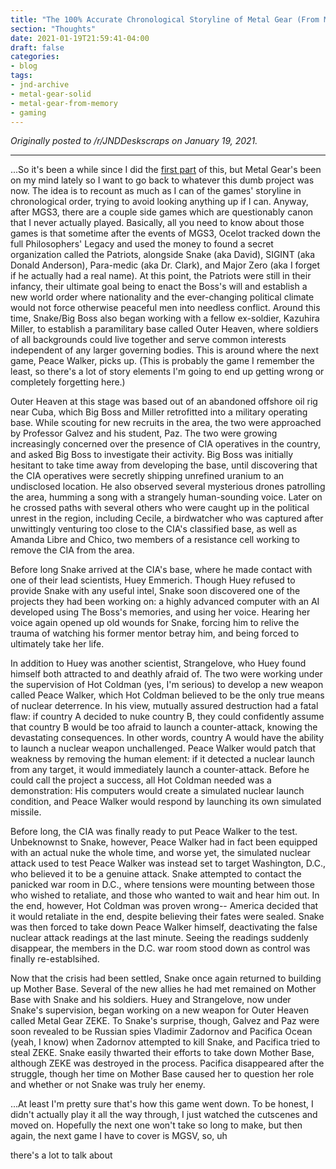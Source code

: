 ```yaml
---
title: "The 100% Accurate Chronological Storyline of Metal Gear (From Memory) [PART 2] - Metal Gear Solid: Peace Walker"
section: "Thoughts"
date: 2021-01-19T21:59:41-04:00
draft: false
categories:
- blog
tags:
- jnd-archive
- metal-gear-solid
- metal-gear-from-memory
- gaming
---
```


*Originally posted to /r/JNDDeskscraps on January 19, 2021.*

-----

...So it's been a while since I did the [first part](../mgs_1) of this, but Metal Gear's been on my mind lately so I want to go back to whatever this dumb project was now. The idea is to recount as much as I can of the games' storyline in chronological order, trying to avoid looking anything up if I can. Anyway, after MGS3, there are a couple side games which are questionably canon that I never actually played. Basically, all you need to know about those games is that sometime after the events of MGS3, Ocelot tracked down the full Philosophers' Legacy and used the money to found a secret organization called the Patriots, alongside Snake (aka David), SIGINT (aka Donald Anderson), Para-medic (aka Dr. Clark), and Major Zero (aka I forget if he actually had a real name). At this point, the Patriots were still in their infancy, their ultimate goal being to enact the Boss's will and establish a new world order where nationality and the ever-changing political climate would not force otherwise peaceful men into needless conflict. Around this time, Snake/Big Boss also began working with a fellow ex-soldier, Kazuhira Miller, to establish a paramilitary base called Outer Heaven, where soldiers of all backgrounds could live together and serve common interests independent of any larger governing bodies. This is around where the next game, Peace Walker, picks up. (This is probably the game I remember the least, so there's a lot of story elements I'm going to end up getting wrong or completely forgetting here.)

Outer Heaven at this stage was based out of an abandoned offshore oil rig near Cuba, which Big Boss and Miller retrofitted into a military operating base. While scouting for new recruits in the area, the two were approached by Professor Galvez and his student, Paz. The two were growing increasingly concerned over the presence of CIA operatives in the country, and asked Big Boss to investigate their activity. Big Boss was initially hesitant to take time away from developing the base, until discovering that the CIA operatives were secretly shipping unrefined uranium to an undisclosed location. He also observed several mysterious drones patrolling the area, humming a song with a strangely human-sounding voice. Later on he crossed paths with several others who were caught up in the political unrest in the region, including Cecile, a birdwatcher who was captured after unwittingly venturing too close to the CIA's classified base, as well as Amanda Libre and Chico, two members of a resistance cell working to remove the CIA from the area.

Before long Snake arrived at the CIA's base, where he made contact with one of their lead scientists, Huey Emmerich. Though Huey refused to provide Snake with any useful intel, Snake soon discovered one of the projects they had been working on: a highly advanced computer with an AI developed using The Boss's memories, and using her voice. Hearing her voice again opened up old wounds for Snake, forcing him to relive the trauma of watching his former mentor betray him, and being forced to ultimately take her life.

In addition to Huey was another scientist, Strangelove, who Huey found himself both attracted to and deathly afraid of. The two were working under the supervision of Hot Coldman (yes, I'm serious) to develop a new weapon called Peace Walker, which Hot Coldman believed to be the only true means of nuclear deterrence. In his view, mutually assured destruction had a fatal flaw: if country A decided to nuke country B, they could confidently assume that country B would be too afraid to launch a counter-attack, knowing the devastating consequences. In other words, country A would have the ability to launch a nuclear weapon unchallenged. Peace Walker would patch that weakness by removing the human element: if it detected a nuclear launch from any target, it would immediately launch a counter-attack. Before he could call the project a success, all Hot Coldman needed was a demonstration: His computers would create a simulated nuclear launch condition, and Peace Walker would respond by launching its own simulated missile.

Before long, the CIA was finally ready to put Peace Walker to the test. Unbeknownst to Snake, however, Peace Walker had in fact been equipped with an actual nuke the whole time, and worse yet, the simulated nuclear attack used to test Peace Walker was instead set to target Washington, D.C., who believed it to be a genuine attack. Snake attempted to contact the panicked war room in D.C., where tensions were mounting between those who wished to retaliate, and those who wanted to wait and hear him out. In the end, however, Hot Coldman was proven wrong-- America decided that it would retaliate in the end, despite believing their fates were sealed. Snake was then forced to take down Peace Walker himself, deactivating the false nuclear attack readings at the last minute. Seeing the readings suddenly disappear, the members in the D.C. war room stood down as control was finally re-establsihed.

Now that the crisis had been settled, Snake once again returned to building up Mother Base. Several of the new allies he had met remained on Mother Base with Snake and his soldiers. Huey and Strangelove, now under Snake's supervision, began working on a new weapon for Outer Heaven called Metal Gear ZEKE. To Snake's surprise, though, Galvez and Paz were soon revealed to be Russian spies Vladimir Zadornov and Pacifica Ocean (yeah, I know) when Zadornov attempted to kill Snake, and Pacifica tried to steal ZEKE. Snake easily thwarted their efforts to take down Mother Base, although ZEKE was destroyed in the process. Pacifica disappeared after the struggle, though her time on Mother Base caused her to question her role and whether or not Snake was truly her enemy.

...At least I'm pretty sure that's how this game went down. To be honest, I didn't actually play it all the way through, I just watched the cutscenes and moved on. Hopefully the next one won't take so long to make, but then again, the next game I have to cover is MGSV, so, uh

there's a lot to talk about